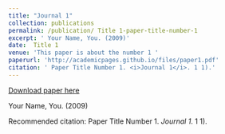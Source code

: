 ```yaml
---
title: "Journal 1"
collection: publications
permalink: /publication/ Title 1-paper-title-number-1
excerpt: ' Your Name, You. (2009)'
date:  Title 1
venue: 'This paper is about the number 1 '
paperurl: 'http://academicpages.github.io/files/paper1.pdf'
citation: ' Paper Title Number 1. <i>Journal 1</i>. 1 1).'
---
```


<a href='http://academicpages.github.io/files/paper1.pdf'>Download paper here</a>

 Your Name, You. (2009)

Recommended citation:  Paper Title Number 1. <i>Journal 1</i>. 1 1).


